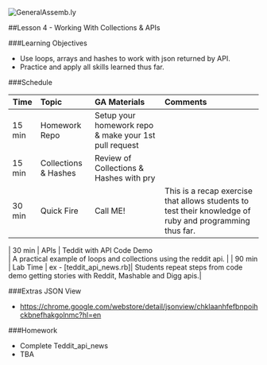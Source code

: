![GeneralAssemb.ly](../assets/ICL_icons/instr_agenda.png)

##Lesson 4 - Working With Collections & APIs

###Learning Objectives

-	Use loops, arrays and hashes to work with json returned by API.
-	Practice and apply all skills learned thus far.


###Schedule

| Time        | Topic| GA Materials| Comments |
| ------------- |:-------------|:-------------------|:-------------------|
| 15 min | Homework Repo | Setup your homework repo & make your 1st pull request|
| 15 min | Collections & Hashes  |  Review of Collections & Hashes with pry |
| 30 min | Quick Fire |Call ME! | This is a recap exercise that allows students to test their knowledge of ruby and programming thus far. |

| 30 min | APIs | Teddit with API Code Demo  <br> | A practical example of loops and collections using the reddit api. |
| 90 min | Lab Time | ex - [teddit_api_news.rb]| Students repeat steps from code demo getting stories with Reddit, Mashable and Digg apis.|


###Extras
JSON View
- https://chrome.google.com/webstore/detail/jsonview/chklaanhfefbnpoihckbnefhakgolnmc?hl=en


###Homework

-	Complete Teddit_api_news
-   TBA
